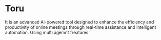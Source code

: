 # Toru
 It is an advanced AI-powered tool designed to enhance the efficiency  and productivity of online meetings through real-time assistance and intelligent automation. Using multi agemnt freatures
 
